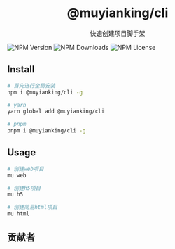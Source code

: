 <h1 align="center">@muyianking/cli</h1>

<p align="center">
快速创建项目脚手架
</p>

![NPM Version](https://img.shields.io/npm/v/%40muyianking%2Fcli?link=https%3A%2F%2Fwww.npmjs.com%2Fpackage%2F%40muyianking%2Fcli)
![NPM Downloads](https://img.shields.io/npm/dm/%40muyianking%2Fcli?link=https%3A%2F%2Fwww.npmjs.com%2Fpackage%2F%40muyianking%2Fcli)
![NPM License](https://img.shields.io/npm/l/%40muyianking%2Fcli?link=https%3A%2F%2Fwww.npmjs.com%2Fpackage%2F%40muyianking%2Fcli)

## Install

```bash
# 首先进行全局安装
npm i @muyianking/cli -g

# yarn
yarn global add @muyianking/cli

# pnpm
pnpm i @muyianking/cli -g
```

## Usage

```bash
# 创建web项目
mu web

# 创建h5项目
mu h5

# 创建简易html项目
mu html
```

## 贡献者

<!-- readme: collaborators,contributors -start -->
<!-- readme: collaborators,contributors -end -->
